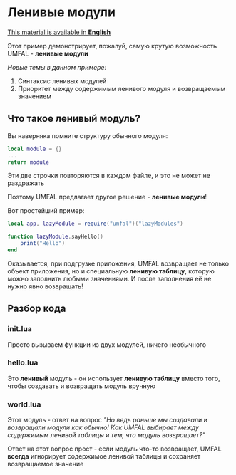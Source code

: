 # Ленивые модули
[This material is available in **English**](https://github.com/AtomicScience/atomic-programs/tree/master/umfal/examples/06-lazyModules)

Этот пример демонстрирует, пожалуй, самую крутую возможность UMFAL - **ленивые модули**

*Новые темы в данном примере:*
1. Синтаксис ленивых модулей
2. Приоритет между содержимым ленивого модуля и возвращаемым значением

## Что такое ленивый модуль?
Вы наверняка помните структуру обычного модуля:
```lua
local module = {}
...
return module
```
Эти две строчки повторяются в каждом файле, и это не может не раздражать

Поэтому UMFAL предлагает другое решение - **ленивые модули**!

Вот простейший пример:
```lua
local app, lazyModule = require("umfal")("lazyModules") 

function lazyModule.sayHello()
    print("Hello")
end
```
Оказывается, при подгрузке приложения, UMFAL возвращает не только объект приложения, но и специальную **ленивую таблицу**, которую можно заполнить любыми значениями. И после заполнения её не нужно явно возвращать!

## Разбор кода
### init.lua
Просто вызываем функции из двух модулей, ничего необычного
### hello.lua
Это **ленивый** модуль - он использует **ленивую таблицу** вместо того, чтобы создавать и возвращать модуль вручную
### world.lua
Этот модуль - ответ на вопрос *"Но ведь раньше мы создавали и возвращали модули как обычно! Как UMFAL выбирает между содержимым ленивой таблицы и тем, что модуль возвращает?"*

Ответ на этот вопрос прост - если модуль что-то возвращает, UMFAL **всегда** игнорирует содержимое ленивой таблицы и сохраняет возвращаемое значение